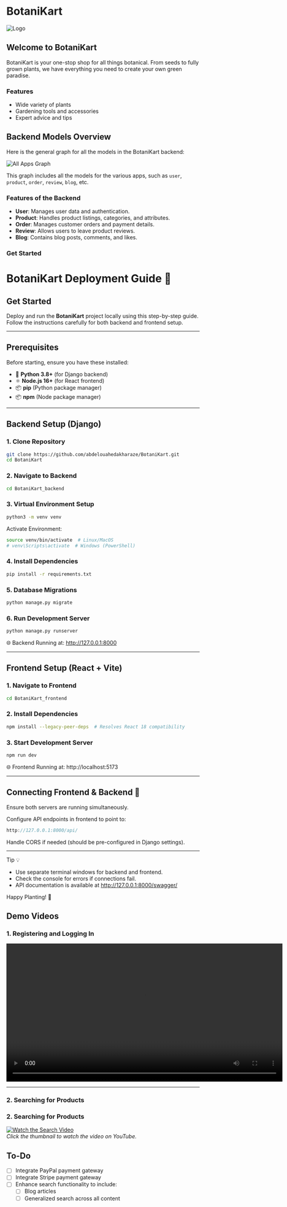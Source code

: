 # BotaniKart
![Logo](docs/assets/logo.jpg)
## Welcome to BotaniKart

BotaniKart is your one-stop shop for all things botanical. From seeds to fully grown plants, we have everything you need to create your own green paradise.

### Features
- Wide variety of plants
- Gardening tools and accessories
- Expert advice and tips

## Backend Models Overview

Here is the general graph for all the models in the BotaniKart backend:

![All Apps Graph](docs/assets/output.png)

This graph includes all the models for the various apps, such as `user`, `product`, `order`, `review`, `blog`, etc.

### Features of the Backend

- **User**: Manages user data and authentication.
- **Product**: Handles product listings, categories, and attributes.
- **Order**: Manages customer orders and payment details.
- **Review**: Allows users to leave product reviews.
- **Blog**: Contains blog posts, comments, and likes.

### Get Started

# BotaniKart Deployment Guide 🌱

## Get Started

Deploy and run the **BotaniKart** project locally using this step-by-step guide. Follow the instructions carefully for both backend and frontend setup.

---

## Prerequisites

Before starting, ensure you have these installed:

- 🐍 **Python 3.8+** (for Django backend)
- ⚛️ **Node.js 16+** (for React frontend)
- 📦 **pip** (Python package manager)
- 📦 **npm** (Node package manager)

---

## Backend Setup (Django)

### 1. Clone Repository
```bash
git clone https://github.com/abdelouahedakharaze/BotaniKart.git
cd BotaniKart
```

### 2. Navigate to Backend
```bash
cd BotaniKart_backend
```

### 3. Virtual Environment Setup
```bash
python3 -m venv venv
```

Activate Environment:

```bash
source venv/bin/activate  # Linux/MacOS
# venv\Scripts\activate  # Windows (PowerShell)
```

### 4. Install Dependencies
```bash
pip install -r requirements.txt
```

### 5. Database Migrations
```bash
python manage.py migrate
```

### 6. Run Development Server
```bash
python manage.py runserver
```

🌐 Backend Running at: http://127.0.0.1:8000

---

## Frontend Setup (React + Vite)

### 1. Navigate to Frontend
```bash
cd BotaniKart_frontend
```

### 2. Install Dependencies
```bash
npm install --legacy-peer-deps  # Resolves React 18 compatibility
```

### 3. Start Development Server
```bash
npm run dev
```

🌐 Frontend Running at: http://localhost:5173

---

## Connecting Frontend & Backend 🔗

Ensure both servers are running simultaneously.

Configure API endpoints in frontend to point to:
```javascript
http://127.0.0.1:8000/api/
```

Handle CORS if needed (should be pre-configured in Django settings).

---

Tip 💡

- Use separate terminal windows for backend and frontend.
- Check the console for errors if connections fail.
- API documentation is available at http://127.0.0.1:8000/swagger/

Happy Planting! 🌿


## Demo Videos

### 1. Registering and Logging In  
<video width="720" controls>
  <source src="docs/assets/registerlogin.mp4" type="video/mp4">
  Your browser does not support the video tag.
</video>

---

### 2. Searching for Products  
### 2. Searching for Products  
[![Watch the Search Video](https://img.youtube.com/vi/Q5iZZT_cDw8/0.jpg)](https://youtu.be/Q5iZZT_cDw8)  
*Click the thumbnail to watch the video on YouTube.*

## To-Do  

- [ ] Integrate PayPal payment gateway  
- [ ] Integrate Stripe payment gateway  
- [ ] Enhance search functionality to include:  
  - [ ] Blog articles  
  - [ ] Generalized search across all content